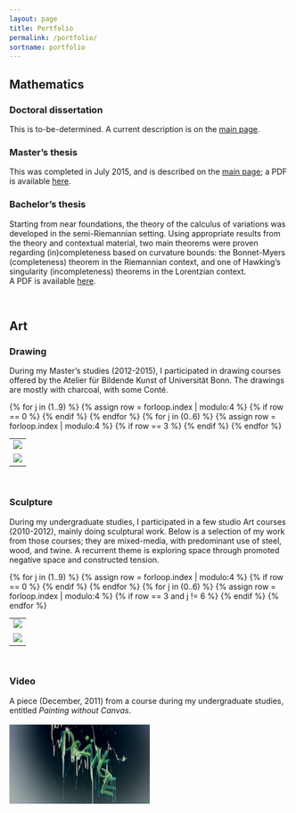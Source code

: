 ```yaml
---
layout: page
title: Portfolio
permalink: /portfolio/
sortname: portfolio
---
```


<h2>Mathematics</h2>

<h3>Doctoral dissertation</h3>

This is to-be-determined.  A current description is on the <a href="/index.html#phd">main page</a>.

<h3>Master’s thesis</h3>

<p>
This was completed in July 2015, and is described on the <a href="/index.html#masters">main page</a>; a PDF is available <a href="/files/theses/masters.pdf">here</a>.
</p>


<h3>Bachelor’s thesis</h3>

<p>
Starting from near foundations, the theory of the calculus of variations was developed in the semi-Riemannian
setting. Using appropriate results from the theory and contextual material, two main theorems were proven regarding
(in)completeness based on curvature bounds: the Bonnet-Myers (completeness) theorem in the Riemannian context,
and one of Hawking’s singularity (incompleteness) theorems in the Lorentzian context.
<br>
A PDF is available <a href="/files/theses/thesis.pdf">here</a>.
</p>

<br>

<h2>Art</h2>

<h3>Drawing</h3>
<p>
During my Master’s studies (2012-2015), I participated in drawing courses offered by the Atelier für Bildende Kunst of Universität Bonn.  The drawings are mostly with charcoal, with some Conté.
<table style="width:100%;">
  <tr>
  {% for j in (1..9) %}
    <td><a href="/drawings/assorted/00{{ j }}.jpg"><img src="/drawings/assorted/thumbs/00{{ j }}.jpg" style="width:100%;"></a></td>
  {% assign row = forloop.index | modulo:4 %}
  {% if row == 0 %}
  </tr>
  <tr>
  {% endif %}
  {% endfor %}
  {% for j in (0..6) %}
    <td><a href="/drawings/assorted/01{{ j }}.jpg"><img src="/drawings/assorted/thumbs/01{{ j }}.jpg" style="width:100%;"></a></td>
  {% assign row = forloop.index | modulo:4 %}
  {% if row == 3 %}
  </tr>
  <tr>
  {% endif %}
  {% endfor %}
  </tr>
</table>
</p>
<br>

<h3>Sculpture</h3>
<p>
During my undergraduate studies, I participated in a few studio Art courses (2010-2012), mainly doing sculptural work.  Below is a selection of my work from those courses; they are mixed-media, with predominant use of steel, wood, and twine.  A recurrent theme is exploring space through promoted negative space and constructed tension.
<table style="width:100%;">
  <tr>
  {% for j in (1..9) %}
    <td><a href="/sculptures/small/00{{ j }}.jpg"><img src="/sculptures/thumbs/00{{ j }}.jpg" style="width:100%;"></a></td>
  {% assign row = forloop.index | modulo:4 %}
  {% if row == 0 %}
  </tr>
  <tr>
  {% endif %}
  {% endfor %}
  {% for j in (0..6) %}
    <td><a href="/sculptures/small/01{{ j }}.jpg"><img src="/sculptures/thumbs/01{{ j }}.jpg" style="width:100%;"></a></td>
  {% assign row = forloop.index | modulo:4 %}
  {% if row == 3 and j != 6 %}
  </tr>
  <tr>
  {% endif %}
  {% endfor %}
  </tr>
</table>
</p>
<br>

<h3>Video</h3>
<p>
A piece (December, 2011) from a course during my undergraduate studies, entitled <i>Painting without Canvas</i>.
<br><br>
<a href="/files/video/Draenge.mp4"><img src="/files/video/Draenge-titel.png" style="width:50%"></a>
